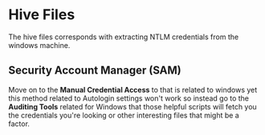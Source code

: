 # Hive Files

The hive files corresponds with extracting NTLM credentials from the windows machine.

## Security Account Manager (SAM)

Move on to the **Manual Credential Access** to that is related to windows yet this method related to Autologin settings won't work so instead go to the **Auditing Tools** related for Windows that those helpful scripts will fetch you the credentials you're looking or other interesting files that might be a factor.